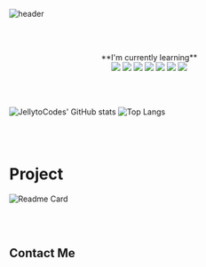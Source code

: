 <p align="Center">
  
  ![header](https://capsule-render.vercel.app/api?type=waving&color=gradient&height=200&section=header&text=Welcome%20To%20JellytoHubs&fontSize=64&fontAlignY=40)

</p>

<br>
<br>

<p align="Center">
  **I'm currently learning**  
  
  <br>
  
  <img src="https://img.shields.io/badge/Unreal%20Engine-0E1128?style=flat-square&logo=unrealengine&logoColor=white"/>
  <img src="https://img.shields.io/badge/Unity-000000?style=flat-square&logo=unity&logoColor=white"/>
  <img src="https://img.shields.io/badge/C%2B%2B-00599C?style=flat-square&logo=c%2B%2B&logoColor=white"/>
  <img src="https://img.shields.io/badge/C%23-239120?style=flat-square&logo=c-sharp&logoColor=white"/>
  <img src="https://img.shields.io/badge/Git-F05032?style=flat-square&logo=git&logoColor=white"/>
  <img src="https://img.shields.io/badge/GitHub-181717?style=flat-square&logo=github&logoColor=white"/>
  <img src="https://img.shields.io/badge/Notion-000000?style=flat-square&logo=notion&logoColor=white"/>
</p>

<br>
<br>

<p align="Center">
  
  ![JellytoCodes' GitHub stats](https://github-readme-stats.vercel.app/api?username=JellytoCodes&show_icons=true&theme=omni)
  ![Top Langs](https://github-readme-stats.vercel.app/api/top-langs/?username=JellytoCodes&theme=omni)
  
</p>

<br>
<br>

# Project

  ![Readme Card](https://github-readme-stats.vercel.app/api/pin/?username=JellytoCodes&repo=Assignment_SaveMySelf&theme=discord_old_blurple)
  
<br>
<br>

## Contact Me
